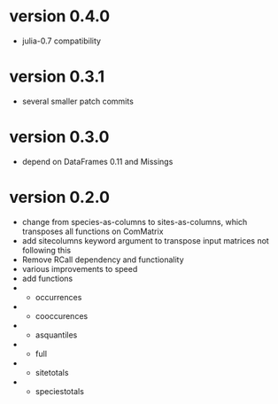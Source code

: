 # version 0.4.0
- julia-0.7 compatibility

# version 0.3.1
- several smaller patch commits

# version 0.3.0
- depend on DataFrames 0.11 and Missings

# version 0.2.0
- change from species-as-columns to sites-as-columns, which transposes all functions on ComMatrix
- add sitecolumns keyword argument to transpose input matrices not following this
- Remove RCall dependency and functionality
- various improvements to speed
- add functions
- - occurrences
- - cooccurences
- - asquantiles
- - full
- - sitetotals
- - speciestotals
